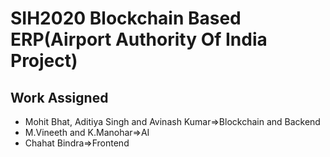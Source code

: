 # SIH2020  Blockchain Based ERP(Airport Authority Of India Project)

## Work Assigned
- Mohit Bhat, Aditiya Singh and Avinash Kumar=>Blockchain and Backend
- M.Vineeth and K.Manohar=>AI 
- Chahat Bindra=>Frontend
